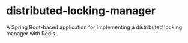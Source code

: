 # distributed-locking-manager
A Spring Boot-based application for implementing a distributed locking manager with Redis.
